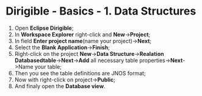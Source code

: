 # Dirigible - Basics - 1. Data Structures 

1. Open **Eclipse Dirigible**;
2. In **Workspace Explorer** right-click and **New**->**Project**;
3. In field **Enter project name**(name your project)->**Next**;
4. Select the **Blank Application**->**Finish**;
5. Right-click on the project **New**->**Data Structure**->**Realation Databasedtable**->**Next**->**Add** all necessary table properties->**Next**->Name your table;
6. Then you see the table definitions are JNOS format;
7. Now with right-click on project->**Public**;
8. And finaly open the **Database view**.
